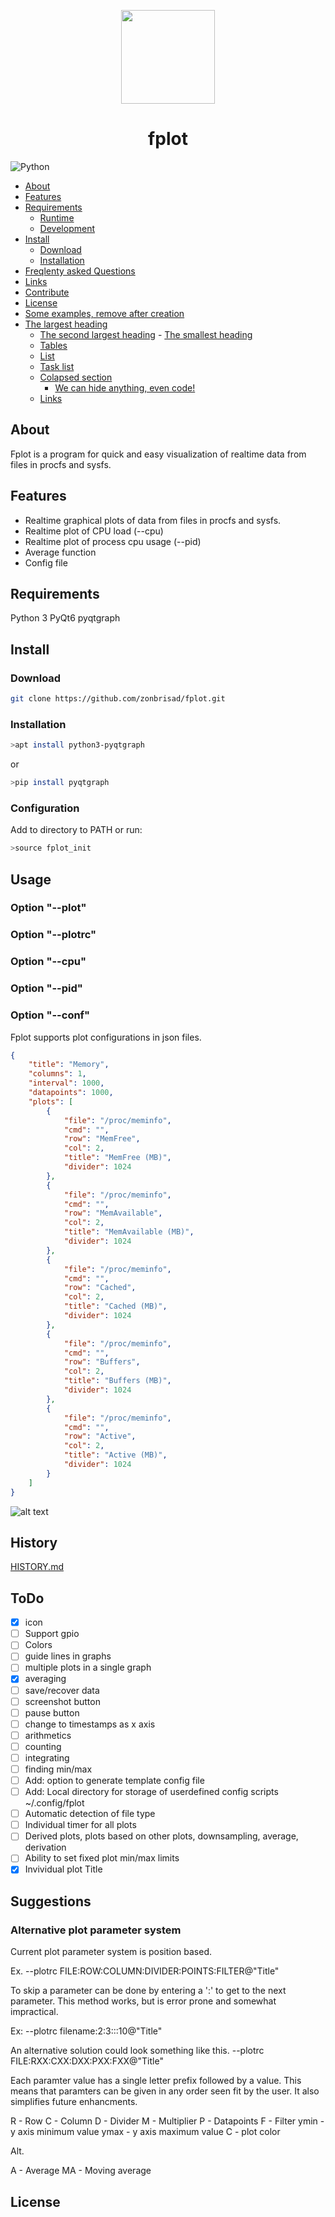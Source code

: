 
<p align="center">
  <img width="150" height="150" src="icon/fplot_128x128.png">
</p>

<div style="text-align: center">

<h1>fplot</h1>

</div>

![Python](https://img.shields.io/badge/python-3670A0?style=for-the-badge&logo=python&logoColor=ffdd54)

<!-- START doctoc generated TOC please keep comment here to allow auto update -->
<!-- DON'T EDIT THIS SECTION, INSTEAD RE-RUN doctoc TO UPDATE -->

- [About](#about)
- [Features](#features)
- [Requirements](#requirements)
  - [Runtime](#runtime)
  - [Development](#development)
- [Install](#install)
  - [Download](#download)
  - [Installation](#installation)
- [Freqlenty asked Questions](#freqlenty-asked-questions)
- [Links](#links)
- [Contribute](#contribute)
- [License](#license)
- [Some examples, remove after creation](#some-examples-remove-after-creation)
- [The largest heading](#the-largest-heading)
  - [The second largest heading](#the-second-largest-heading)
          - [The smallest heading](#the-smallest-heading)
  - [Tables](#tables)
  - [List](#list)
  - [Task list](#task-list)
  - [Colapsed section](#colapsed-section)
    - [We can hide anything, even code!](#we-can-hide-anything-even-code)
  - [Links](#links-1)

<!-- END doctoc generated TOC please keep comment here to allow auto update -->

## About

Fplot is a program for quick and easy visualization of realtime data from files in procfs and sysfs.

## Features

- Realtime graphical plots of data from files in procfs and sysfs.
- Realtime plot of CPU load (--cpu)
- Realtime plot of process cpu usage (--pid)
- Average function
- Config file

## Requirements

Python 3
PyQt6
pyqtgraph

## Install

### Download

```bash
git clone https://github.com/zonbrisad/fplot.git
```

### Installation

```bash
>apt install python3-pyqtgraph
```

or

```bash
>pip install pyqtgraph 
```

### Configuration

Add to directory to PATH or run:

```bash
>source fplot_init 
```

## Usage

### Option "--plot"

### Option "--plotrc"

### Option "--cpu"

### Option "--pid"

### Option "--conf"

Fplot supports plot configurations in json files.

```json
{
    "title": "Memory",
    "columns": 1,
    "interval": 1000,
    "datapoints": 1000,
    "plots": [
        {
            "file": "/proc/meminfo",
            "cmd": "",
            "row": "MemFree",
            "col": 2,
            "title": "MemFree (MB)",
            "divider": 1024
        },
        {
            "file": "/proc/meminfo",
            "cmd": "",
            "row": "MemAvailable",
            "col": 2,
            "title": "MemAvailable (MB)",
            "divider": 1024
        },
        {
            "file": "/proc/meminfo",
            "cmd": "",
            "row": "Cached",
            "col": 2,
            "title": "Cached (MB)",
            "divider": 1024
        },
        {
            "file": "/proc/meminfo",
            "cmd": "",
            "row": "Buffers",
            "col": 2,
            "title": "Buffers (MB)",
            "divider": 1024
        },
        {
            "file": "/proc/meminfo",
            "cmd": "",
            "row": "Active",
            "col": 2,
            "title": "Active (MB)",
            "divider": 1024
        }
    ]
}
```

![alt text](images/mem_json.png)

## History

[HISTORY.md](/HISTORY.md)

## ToDo

- [x] icon
- [ ] Support gpio
- [ ] Colors
- [ ] guide lines in graphs
- [ ] multiple plots in a single graph
- [x] averaging
- [ ] save/recover data
- [ ] screenshot button
- [ ] pause button
- [ ] change to timestamps as x axis
- [ ] arithmetics
- [ ] counting
- [ ] integrating
- [ ] finding min/max
- [ ] Add: option to generate template config file
- [ ] Add: Local directory for storage of userdefined config scripts ~/.config/fplot
- [ ] Automatic detection of file type
- [ ] Individual timer for all plots
- [ ] Derived plots, plots based on other plots, downsampling, average, derivation
- [ ] Ability to set fixed plot min/max limits
- [x] Invividual plot Title

## Suggestions

### Alternative plot parameter system

Current plot parameter system is position based.

Ex.
--plotrc FILE:ROW:COLUMN:DIVIDER:POINTS:FILTER@"Title"

To skip a parameter can be done by entering a ':' to get to the next parameter. This method works, but is error prone and somewhat impractical.

Ex:
--plotrc filename:2:3:::10@"Title"

An alternative solution could look something like this.
--plotrc FILE:RXX:CXX:DXX:PXX:FXX@"Title"

Each paramter value has a single letter prefix followed by a value. This means that paramters can be given in any order seen fit by the user. It also simplifies future enhancments.

 R - Row
 C - Column
 D - Divider
 M - Multiplier
 P - Datapoints
 F - Filter
 ymin - y axis minimum value
 ymax - y axis maximum value
 C - plot color


 Alt. 

 A - Average
 MA - Moving average

## License
